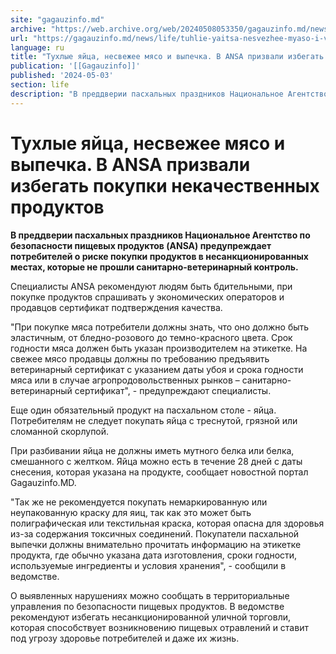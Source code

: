 ```yaml
---
site: "gagauzinfo.md"
archive: "https://web.archive.org/web/20240508053350/gagauzinfo.md/news/life/tuhlie-yaitsa-nesvezhee-myaso-i-vipechka-v-ansa-prizvali-izbegat-pokupki-nekachestvennih-produktov"
url: "https://gagauzinfo.md/news/life/tuhlie-yaitsa-nesvezhee-myaso-i-vipechka-v-ansa-prizvali-izbegat-pokupki-nekachestvennih-produktov"
language: ru
title: "Тухлые яйца, несвежее мясо и выпечка. В ANSA призвали избегать покупки некачественных продуктов"
publication: '[[Gagauzinfo]]'
published: '2024-05-03'
section: life
description: "В преддверии пасхальных праздников Национальное Агентство по безопасности пищевых продуктов (ANSA) предупреждает потребителей о риске покупки продуктов в несанкционированных местах, которые не прошли санитарно-ветеринарный контроль."
---
```


# Тухлые яйца, несвежее мясо и выпечка. В ANSA призвали избегать покупки некачественных продуктов

**В преддверии пасхальных праздников Национальное Агентство по безопасности пищевых продуктов (ANSA) предупреждает потребителей о риске покупки продуктов в несанкционированных местах, которые не прошли санитарно-ветеринарный контроль.**

Специалисты ANSA рекомендуют людям быть бдительными, при покупке продуктов спрашивать у экономических операторов и продавцов сертификат подтверждения качества.

"При покупке мяса потребители должны знать, что оно должно быть эластичным, от бледно-розового до темно-красного цвета. Срок годности мяса должен быть указан производителем на этикетке. На свежее мясо продавцы должны по требованию предъявить ветеринарный сертификат с указанием даты убоя и срока годности мяса или в случае агропродовольственных рынков – санитарно-ветеринарный сертификат", - предупреждают специалисты.

Еще один обязательный продукт на пасхальном столе - яйца. Потребителям не следует покупать яйца с треснутой, грязной или сломанной скорлупой.

При разбивании яйца не должны иметь мутного белка или белка, смешанного с желтком. Яйца можно есть в течение 28 дней с даты снесения, которая указана на продукте, сообщает новостной портал Gagauzinfo.MD.

"Так же не рекомендуется покупать немаркированную или неупакованную краску для яиц, так как это может быть полиграфическая или текстильная краска, которая опасна для здоровья из-за содержания токсичных соединений. Покупатели пасхальной выпечки должны внимательно прочитать информацию на этикетке продукта, где обычно указана дата изготовления, сроки годности, используемые ингредиенты и условия хранения", - сообщили в ведомстве.

О выявленных нарушениях можно сообщать в территориальные управления по безопасности пищевых продуктов. В ведомстве рекомендуют избегать несанкционированной уличной торговли, которая способствует возникновению пищевых отравлений и ставит под угрозу здоровье потребителей и даже их жизнь.